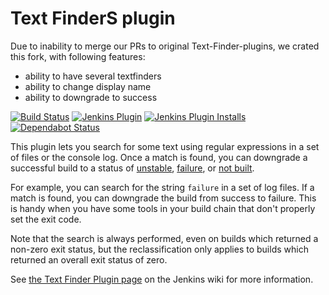 # Text FinderS plugin

Due to inability to merge our PRs to original  Text-Finder-plugins, we crated this fork, with following features:
 - ability to have several textfinders
 - ability to change display name
 - ability to downgrade to success

[![Build Status](https://ci.jenkins.io/buildStatus/icon?job=Plugins/text-finder-plugin/master)](https://ci.jenkins.io/job/Plugins/job/text-finder-plugin/job/master/)
[![Jenkins Plugin](https://img.shields.io/jenkins/plugin/v/text-finder.svg)](https://plugins.jenkins.io/text-finder)
[![Jenkins Plugin Installs](https://img.shields.io/jenkins/plugin/i/text-finder.svg)](https://plugins.jenkins.io/text-finder)
[![Dependabot Status](https://api.dependabot.com/badges/status?host=github&repo=jenkinsci/text-finder-plugin)](https://dependabot.com)

This plugin lets you search for some text using regular expressions in a set of
files or the console log. Once a match is found, you can downgrade a successful
build to a status of
[unstable](https://javadoc.jenkins-ci.org/hudson/model/Result.html#UNSTABLE),
[failure](https://javadoc.jenkins-ci.org/hudson/model/Result.html#FAILURE), or
[not built](https://javadoc.jenkins-ci.org/hudson/model/Result.html#NOT_BUILT).

For example, you can search for the string `failure` in a set of log files. If
a match is found, you can downgrade the build from success to failure. This is
handy when you have some tools in your build chain that don't properly set the
exit code.

Note that the search is always performed, even on builds which returned a
non-zero exit status, but the reclassification only applies to builds which
returned an overall exit status of zero.

See [the Text Finder Plugin page](https://wiki.jenkins-ci.org/display/JENKINS/Text-finder+Plugin)
on the Jenkins wiki for more information.
